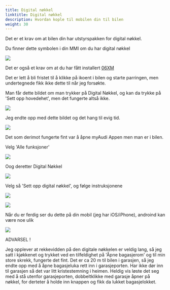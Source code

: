 ```yaml
---
title: Digital nøkkel
linktitle: Digital nøkkel
description: Hvordan kople til mobilen din til bilen
weight: 30
---
```


Det er et krav om at bilen din har utstyrspakken for digital nøkkel.

Du finner dette symbolen i din MMI om du har digital nøkkel

![](image.png)

Det er også et krav om at du har fått installert [06XM](https://electrichasgoneaudi.net/models/q6-e-tron/knowledgeexchange/updates/patch06xm/)

Det er lett å bli fristet til å klikke på ikoent i bilen og starte parringen, men undertegnede fikk ikke dette til når jeg forsøkte.

Man får dette bildet om man trykker på Digital Nøkkel, og kan da trykke på 'Sett opp hovedehet', men det fungerte altså ikke.

![](image-1.png)

Jeg endte opp med dette bildet og det hang til evig tid.

![](image-2.png)

Det som derimot fungerte fint var å åpne myAudi Appen men man er i bilen.

Velg 'Alle funksjoner'

![](image-3.png)

Oog deretter Digital Nøkkel

![](image-4.png)

Velg så 'Sett opp digital nøkkel', og følge instruksjonene

![](image-5.png)

![](image-6.png)

Når du er ferdig ser du dette på din mobil (jeg har iOS/iPhone), androind kan være noe ulik

![](image-7.png)

ADVARSEL !

Jeg opplever at rekkevidden på den digitale nøkkelen er veldig lang, så jeg satt i kjøkkenet og trykket ved en tilfeldighet på 'Åpne bagasjerom' og til min store skrekk, fungerte det fint. Det er ca 20 m til bilen i garasjen, så jeg endte opp med å åpne bagasjeluka rett inn i garasjeporten. Har ikke dør inn til garasjen så det var litt kristestemning i heimen. Heldig vis løste det seg med å stå utenfor garasjeporten, dobbeltklikke med garasje åpner på nøkkel, for derteter å holde inn knappen og fikk da lukket bagasjelokket.







